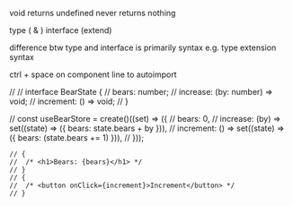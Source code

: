 void returns undefined
never returns nothing

type ( & )
interface (extend)

difference btw type and interface is primarily
syntax e.g. type extension syntax

ctrl + space on component line to autoimport


// 
// interface BearState {
// 	bears: number;
// 	increase: (by: number) => void;
// 	increment: () => void;
// }



// const useBearStore = create<BearState>()((set) => ({
// 	bears: 0,
// 	increase: (by) => set((state) => ({ bears: state.bears + by })),
// 	increment: () => set((state) => ({ bears: (state.bears += 1) })),
// }));



	// {
	// 	/* <h1>Bears: {bears}</h1> */
	// }
	// {
	// 	/* <button onClick={increment}>Increment</button> */
	// }